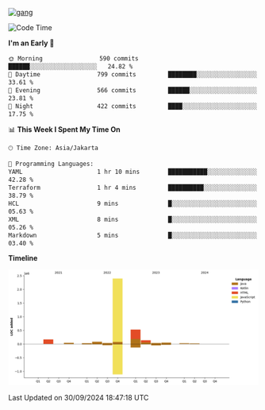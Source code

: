<!-- [<img src='https://dev.karakun.com/assets/posts/2018-09-16-jc-java-article/3duke_suspects.jpg' alt='java'>](https://github.com/yeahbutstill) -->
[<img src='https://asset-2.tstatic.net/tribunnewswiki/foto/bank/images/Mozart.jpg' alt='gang'>](https://github.com/yeahbutstill)

<!--START_SECTION:waka-->
![Code Time](http://img.shields.io/badge/Code%20Time-2%2C798%20hrs%2043%20mins-blue)

**I'm an Early 🐤** 

```text
🌞 Morning                590 commits         ██████░░░░░░░░░░░░░░░░░░░   24.82 % 
🌆 Daytime                799 commits         ████████░░░░░░░░░░░░░░░░░   33.61 % 
🌃 Evening                566 commits         ██████░░░░░░░░░░░░░░░░░░░   23.81 % 
🌙 Night                  422 commits         ████░░░░░░░░░░░░░░░░░░░░░   17.75 % 
```


📊 **This Week I Spent My Time On** 

```text
🕑︎ Time Zone: Asia/Jakarta

💬 Programming Languages: 
YAML                     1 hr 10 mins        ███████████░░░░░░░░░░░░░░   42.28 % 
Terraform                1 hr 4 mins         ██████████░░░░░░░░░░░░░░░   38.79 % 
HCL                      9 mins              █░░░░░░░░░░░░░░░░░░░░░░░░   05.63 % 
XML                      8 mins              █░░░░░░░░░░░░░░░░░░░░░░░░   05.26 % 
Markdown                 5 mins              █░░░░░░░░░░░░░░░░░░░░░░░░   03.40 % 
```

**Timeline**

![Lines of Code chart](https://raw.githubusercontent.com/yeahbutstill/yeahbutstill/main/assets/bar_graph.png)


 Last Updated on 30/09/2024 18:47:18 UTC
<!--END_SECTION:waka-->
